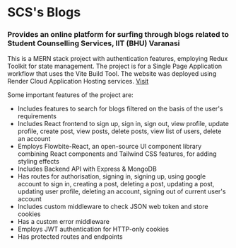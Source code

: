 # SCS's Blogs
### Provides an online platform for surfing through blogs related to Student Counselling Services, IIT (BHU) Varanasi

This is a MERN stack project with authentication features, employing Redux Toolkit for state management. The project is for a Single Page Application workflow that uses the Vite Build Tool. The website was deployed using Render Cloud Application Hosting services. [Visit](https://mern-blog-jjlw.onrender.com/)


Some important features of the project are:

+ Includes features to search for blogs filtered on the basis of the user's requirements
+ Includes React frontend to sign up, sign in, sign out, view profile, update profile, create post, view posts, delete posts, view list of users, delete an account
+ Employs Flowbite-React, an open-source UI component library combining React components and Tailwind CSS features, for adding styling effects
+ Includes Backend API with Express & MongoDB
+ Has routes for authorisation, signing in, signing up, using google account to sign in, creating a post, deleting a post, updating a post, updating user profile, deleting an account, signing out of current user's account
+ Includes custom middleware to check JSON web token and store cookies
+ Has a custom error middleware
+ Employs JWT authentication for HTTP-only cookies
+ Has protected routes and endpoints
